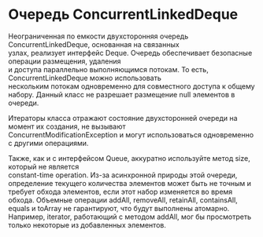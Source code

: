 # Очередь ConcurrentLinkedDeque

Неограниченная по емкости двухсторонняя очередь ConcurrentLinkedDeque, основанная на связанных  
узлах, реализует интерфейс Deque. Очередь обеспечивает безопасные операции размещения, удаления  
и доступа параллельно выполняющимся потокам. То есть, ConcurrentLinkedDeque можно использовать  
нескольким потокам одновременно для совместного доступа к общему набору. Данный класс не 
разрешает  размещение null элементов в очереди.

Итераторы класса отражают состояние двухсторонней очереди на момент их создания, не вызывают  
ConcurrentModificationException и могут использоваться одновременно с другими операциями.

Также, как и с интерфейсом Queue, аккуратно используйте метод size, который не является  
constant-time operation. Из-за асинхронной природы этой очереди, определение текущего количества 
элементов может быть не точным и требует обхода элементов, если этот набор изменяется во время  
обхода. Объемные операции addAll, removeAll, retainAll, containsAll, equals и toArray  не 
гарантируют, что будут выполнены атомарно. Например, iterator, работающий с методом addAll,  мог 
бы просмотреть только некоторые из добавленных элементов.
